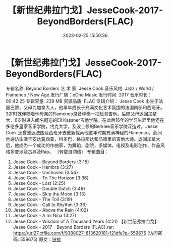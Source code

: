 ﻿---
title: 【新世纪弗拉门戈】JesseCook-2017-BeyondBorders(FLAC)
date: 2023-02-25 15:50:36
categories: 古典音乐、新世纪、纯音雅乐
tags: 纯音雅乐
---
# 【新世纪弗拉门戈】JesseCook-2017-BeyondBorders(FLAC)

专辑名称: Beyond Borders
艺 术 家: Jesse Cook
音乐风格: Jazz / World / Flamenco / New Age
发行厂牌：eOne Music
发行时间: 2017
音乐时长：00:42:25
专辑容量: 239 MB
资源品质: FLAC
专辑介绍：
Jesse Cook
出生于法国巴黎，父母为加拿大人，他早年成长于充满文化艺术氛围的法国南部和西班牙。3岁时就伴随着他母亲的Flamenco录音弹奏一把玩具吉他。后随父母返回加拿大，6岁时进入闻名遐迩的Eli
Kassner吉他学院。在此后16年的学习生涯里他还在多伦多皇家音乐学院，约克大学，及波士顿的Berklee音乐学院深造过。Jesse
Cook
还曾重返法国及西班牙去重新探索他童年时期充满神秘的Flamenco，此间他遍访生活于安达露西亚，科多巴，格拉那达和马德里的吉他大师。返回加拿大后，他成为一个成功的作曲家，为舞蹈，剧院，多媒体，电视及电影创作，作品风格多变涉及古典及Rap。
（转载自网络）
专辑曲目：
01. Jesse Cook - Beyond Borders {3:15}
02. Jesse Cook - Hembra {3:27}
03. Jesse Cook - Unchosen {3:54}
04. Jesse Cook - To The Horizon {3:36}
05. Jesse Cook - Lost {2:25}
06. Jesse Cook - Double Dutch {3:49}
07. Jesse Cook - Skip the Moon {3:13}
08. Jesse Cook - The Toll {3:19}
09. Jesse Cook - Call to Rhythm {3:36}
10. Jesse Cook - Above the Rain {4:02}
11. Jesse Cook - A mi Nina {3:27}
12. Jesse Cook - Wisdom of A Thousand Years {4:21}
【新世纪弗拉门戈】Jesse Cook - 2017 - Beyond
Borders (FLAC).rar: https://url27.ctfile.com/f/9388027-813620181-f21dfe?p=559675
(访问密码: 559675)
原文：[链接](https://blog.sina.com.cn/s/blog_1647c7e76010310wr.html)